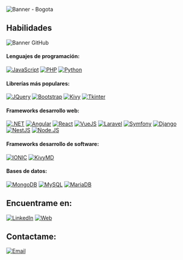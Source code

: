 ![Banner - Bogota](https://github.com/juansdev/juansdev/assets/15238761/3b7cd3fb-521f-4a2a-9a1c-79a2b81a92b9)

## Habilidades
![Banner GitHub](https://github.com/juansdev/juansdev/assets/15238761/ee81c949-01b5-4bbc-be19-990c9f594327)
#### Lenguajes de programación:
[![JavaScript](https://img.shields.io/badge/JavaScript-F7DF1E?style=for-the-badge&logo=javascript&logoColor=white&labelColor=101010)]()
[![PHP](https://img.shields.io/badge/PHP-777BB4?style=for-the-badge&logo=php&logoColor=white&labelColor=101010)]()
[![Python](https://img.shields.io/badge/Python-3776AB?style=for-the-badge&logo=python&logoColor=white&labelColor=101010)]()
#### Librerías más populares:
[![JQuery](https://img.shields.io/badge/jQuery-0769AD?style=for-the-badge&logo=jquery&logoColor=white&labelColor=101010)]()
[![Bootstrap](https://img.shields.io/badge/Bootstrap-7952B3?style=for-the-badge&logo=bootstrap&logoColor=white&labelColor=101010)]()
[![Kivy](https://img.shields.io/badge/Kivy-black?style=for-the-badge)]()
[![Tkinter](https://img.shields.io/badge/Tkinter-black?style=for-the-badge)]()
#### Frameworks desarrollo web:
[![.NET](https://img.shields.io/badge/.Net-FFFFFF?style=for-the-badge&logo=.net&logoColor=white&labelColor=101010)]()
[![Angular](https://img.shields.io/badge/Angular-DD0031?style=for-the-badge&logo=angular&logoColor=white&labelColor=101010)]()
[![React](https://img.shields.io/badge/React-61DAFB?style=for-the-badge&logo=react&logoColor=white&labelColor=101010)]()
[![VueJS](https://img.shields.io/badge/Vue.JS-4FC08D?style=for-the-badge&logo=Vue.js&logoColor=white&labelColor=101010)]()
[![Laravel](https://img.shields.io/badge/Laravel-FF2D20?style=for-the-badge&logo=laravel&logoColor=white&labelColor=101010)]()
[![Symfony](https://img.shields.io/badge/Symfony-000000?style=for-the-badge&logo=symfony&logoColor=white&labelColor=101010)]()
[![Django](https://img.shields.io/badge/Django-092E20?style=for-the-badge&logo=django&logoColor=white&labelColor=101010)]()
[![NestJS](https://img.shields.io/badge/NestJS-E0234E?style=for-the-badge&logo=nestjs&logoColor=white&labelColor=101010)]()
[![Node.JS](https://img.shields.io/badge/Node.js-339933?style=for-the-badge&logo=node.js&logoColor=white&labelColor=101010)]()
#### Frameworks desarrollo de software:
[![IONIC](https://img.shields.io/badge/IONIC-3880FF?style=for-the-badge&logo=ionic&logoColor=white&labelColor=101010)]()
[![KivyMD](https://img.shields.io/badge/KivyMD-black?style=for-the-badge)]()
#### Bases de datos:
[![MongoDB](https://img.shields.io/badge/MongoDB-47A248?style=for-the-badge&logo=mongodb&logoColor=white&labelColor=101010)]()
[![MySQL](https://img.shields.io/badge/MySQL-4479A1?style=for-the-badge&logo=mysql&logoColor=white&labelColor=101010)]()
[![MariaDB](https://img.shields.io/badge/MariaDB-003545?style=for-the-badge&logo=mariadb&logoColor=white&labelColor=101010)]()

## Encuentrame en:
[![LinkedIn](https://img.shields.io/badge/LinkedIn-JuanSDev-0A66C2?style=for-the-badge&logo=linkedin&logoColor=white&labelColor=101010)](https://www.linkedin.com/in/JuanSDev/)
[![Web](https://img.shields.io/badge/Mi_Portafolio-www.juansdev.com-14a1f0?style=for-the-badge&logo=dev.to&logoColor=white&labelColor=101010)](https://www.juansdev.com/)

## Contactame:
[![Email](https://img.shields.io/badge/juansdev72@gmail.com-Mi_correo_laboral-D14836?style=for-the-badge&logo=gmail&logoColor=white&labelColor=101010)](mailto:juansdev@gmail.com)
